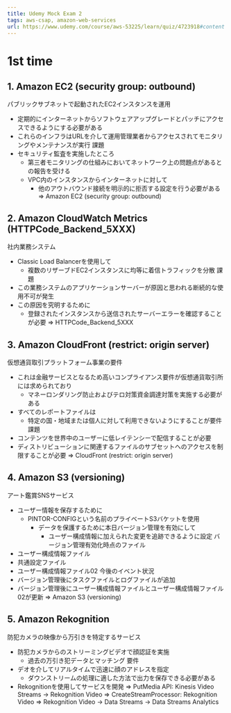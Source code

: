 ```yaml
---
title: Udemy Mock Exam 2
tags: aws-csap, amazon-web-services
url: https://www.udemy.com/course/aws-53225/learn/quiz/4723918#content
---
```


# 1st time
## 1. Amazon EC2 (security group: outbound)
パブリックサブネットで起動されたEC2インスタンスを運用
- 定期的にインターネットからソフトウェアアップグレードとパッチにアクセスできるようにする必要がある
- これらのインフラはURLを介して運用管理業者からアクセスされてモニタリングやメンテナンスが実行
課題
- セキュリティ監査を実施したところ
  - 第三者モニタリングの仕組みにおいてネットワーク上の問題点があるとの報告を受ける
  - VPC内のインスタンスからインターネットに対して
    - 他のアウトバウンド接続を明示的に拒否する設定を行う必要がある
=> Amazon EC2 (security group: outbound)

## 2. Amazon CloudWatch Metrics (HTTPCode_Backend_5XXX)
社内業務システム
- Classic Load Balancerを使用して
  - 複数のリザーブドEC2インスタンスに均等に着信トラフィックを分散
課題
- この業務システムのアプリケーションサーバーが原因と思われる断続的な使用不可が発生
- この原因を究明するために
  - 登録されたインスタンスから送信されたサーバーエラーを確認することが必要
=> HTTPCode_Backend_5XXX

## 3. Amazon CloudFront (restrict: origin server)
仮想通貨取引プラットフォーム事業の要件
- これは金融サービスとなるため高いコンプライアンス要件が仮想通貨取引所には求められており
  - マネーロンダリング防止およびテロ対策資金調達対策を実施する必要がある
- すべてのレポートファイルは
  - 特定の国・地域または個人に対して利用できないようにすることが要件
課題
- コンテンツを世界中のユーザーに低レイテンシーで配信することが必要
- ディストリビューションに関連するファイルのサブセットへのアクセスを制限することが必要
=> CloudFront (restrict: origin server)

## 4. Amazon S3 (versioning)
アート鑑賞SNSサービス
- ユーザー情報を保存するために
  - PINTOR-CONFIGという名前のプライベートS3バケットを使用
    - データを保護するために本日バージョン管理を有効にして
      - ユーザー構成情報に加えられた変更を追跡できるように設定
バージョン管理有効化時点のファイル
- ユーザー構成情報ファイル
- 共通設定ファイル
- ユーザー構成情報ファイル02
今後のイベント状況
- バージョン管理後にタスクファイルとログファイルが追加
- バージョン管理後にユーザー構成情報ファイルとユーザー構成情報ファイル02が更新
=> Amazon S3 (versioning)

## 5. Amazon Rekognition
防犯カメラの映像から万引きを特定するサービス
- 防犯カメラからのストリーミングビデオで顔認証を実施
  - 過去の万引き犯データとマッチング
要件
- デオを介してリアルタイムで迅速に顔のアドレスを指定
  - ダウンストリームの処理に適した方法で出力を保存できる必要がある
- Rekognitionを使用してサービスを開発
=> PutMedia API: Kinesis Video Streams -> Rekognition Video
=> CreateStreamProcessor: Rekognition Video
=> Rekognition Video -> Data Streams -> Data Streams Analytics

 
